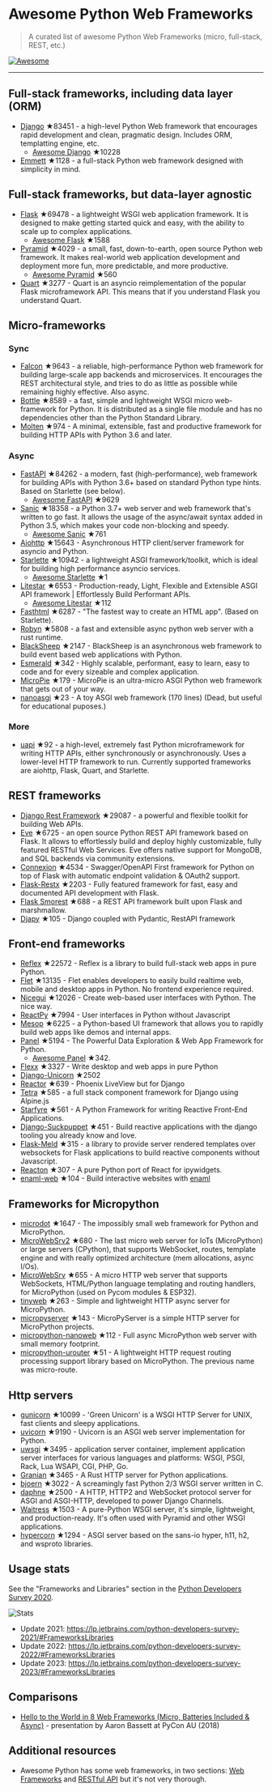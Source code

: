 # Awesome Python Web Frameworks


> A curated list of awesome Python Web Frameworks (micro, full-stack, REST, etc.)


[![Awesome](https://awesome.re/badge.svg)](https://awesome.re)

---

## Full-stack frameworks, including data layer (ORM)


- [Django](https://github.com/django/django) ★83451 - a high-level Python Web framework that encourages rapid development and clean, pragmatic design. Includes ORM, templatting engine, etc.
  - [Awesome Django](https://github.com/wsvincent/awesome-django) ★10228
- [Emmett](https://github.com/emmett-framework/emmett) ★1128 - a full-stack Python web framework designed with simplicity in mind.

## Full-stack frameworks, but data-layer agnostic

- [Flask](https://github.com/pallets/flask) ★69478 - a lightweight WSGI web application framework. It is designed to make getting started quick and easy, with the ability to scale up to complex applications.
  - [Awesome Flask](https://github.com/mjhea0/awesome-flask) ★1588
- [Pyramid](https://github.com/Pylons/pyramid) ★4029 - a small, fast, down-to-earth, open source Python web framework. It makes real-world web application development and deployment more fun, more predictable, and more productive.
  - [Awesome Pyramid](https://github.com/uralbash/awesome-pyramid) ★560
- [Quart](https://github.com/pallets/quart) ★3277 - Quart is an asyncio reimplementation of the popular Flask microframework API. This means that if you understand Flask you understand Quart.

## Micro-frameworks

### Sync

- [Falcon](https://github.com/falconry/falcon) ★9643 - a reliable, high-performance Python web framework for building large-scale app backends and microservices. It encourages the REST architectural style, and tries to do as little as possible while remaining highly effective. Also async.
- [Bottle](https://github.com/bottlepy/bottle) ★8589 - a fast, simple and lightweight WSGI micro web-framework for Python. It is distributed as a single file module and has no dependencies other than the Python Standard Library.
- [Molten](https://github.com/Bogdanp/molten) ★974 - A minimal, extensible, fast and productive framework for building HTTP APIs with Python 3.6 and later.

### Async

- [FastAPI](https://github.com/tiangolo/fastapi) ★84262 - a modern, fast (high-performance), web framework for building APIs with Python 3.6+ based on standard Python type hints. Based on Starlette (see below).
  - [Awesome FastAPI](https://github.com/mjhea0/awesome-fastapi) ★9629
- [Sanic](https://github.com/sanic-org/sanic) ★18358 - a Python 3.7+ web server and web framework that's written to go fast. It allows the usage of the async/await syntax added in Python 3.5, which makes your code non-blocking and speedy.
  - [Awesome Sanic](https://github.com/mekicha/awesome-sanic) ★761
- [Aiohttp](https://github.com/aio-libs/aiohttp) ★15643 - Asynchronous HTTP client/server framework for asyncio and Python.
- [Starlette](https://github.com/encode/starlette) ★10942 - a lightweight ASGI framework/toolkit, which is ideal for building high performance asyncio services.
  - [Awesome Starlette](https://github.com/sfermigier/awesome-starlette) ★1
- [Litestar](https://github.com/litestar-org/litestar) ★6553 - Production-ready, Light, Flexible and Extensible ASGI API framework | Effortlessly Build Performant APIs.
  - [Awesome Litestar](https://github.com/litestar-org/awesome-litestar) ★112
- [Fasthtml](https://github.com/AnswerDotAI/fasthtml) ★6287 - "The fastest way to create an HTML app". (Based on Starlette).
- [Robyn](https://github.com/sansyrox/robyn) ★5808 - a fast and extensible async python web server with a rust runtime.
- [BlackSheep](https://github.com/Neoteroi/BlackSheep) ★2147 - BlackSheep is an asynchronous web framework to build event based web applications with Python.
- [Esmerald](https://github.com/dymmond/esmerald) ★342 - Highly scalable, performant, easy to learn, easy to code and for every sizeable and complex application.
- [MicroPie](https://github.com/patx/micropie) ★179 - MicroPie is an ultra-micro ASGI Python web framework that gets out of your way.
- [nanoasgi](https://github.com/qweeze/nanoasgi) ★23 - A toy ASGI web framework (170 lines) (Dead, but useful for educational puposes.)


### More

- [uapi](https://github.com/Tinche/uapi) ★92 - a high-level, extremely fast Python microframework for writing HTTP APIs, either synchronously or asynchronously. Uses a lower-level HTTP framework to run. Currently supported frameworks are aiohttp, Flask, Quart, and Starlette.


## REST frameworks

- [Django Rest Framework](https://github.com/encode/django-rest-framework) ★29087 - a powerful and flexible toolkit for building Web APIs.
- [Eve](https://github.com/pyeve/eve) ★6725 - an open source Python REST API framework based on Flask. It allows to effortlessly build and deploy highly customizable, fully featured RESTful Web Services. Eve offers native support for MongoDB, and SQL backends via community extensions.
- [Connexion](https://github.com/zalando/connexion) ★4534 - Swagger/OpenAPI First framework for Python on top of Flask with automatic endpoint validation & OAuth2 support.
- [Flask-Restx](https://github.com/python-restx/flask-restx) ★2203 - Fully featured framework for fast, easy and documented API development with Flask.
- [Flask Smorest](https://github.com/marshmallow-code/flask-smorest) ★688 - a REST API framework built upon Flask and marshmallow.
- [Djapy](https://github.com/Bishwas-py/djapy) ★105 - Django coupled with Pydantic, RestAPI framework


## Front-end frameworks

- [Reflex](https://github.com/reflex-dev/reflex) ★22572 - Reflex is a library to build full-stack web apps in pure Python.
- [Flet](https://github.com/flet-dev/flet) ★13135 - Flet enables developers to easily build realtime web, mobile and desktop apps in Python. No frontend experience required.
- [Nicegui](https://github.com/zauberzeug/nicegui) ★12026 - Create web-based user interfaces with Python. The nice way.
- [ReactPy](https://github.com/reactive-python/reactpy) ★7994 - User interfaces in Python without Javascript
- [Mesop](https://github.com/google/mesop) ★6225 - a Python-based UI framework that allows you to rapidly build web apps like demos and internal apps.
- [Panel](https://github.com/holoviz/panel) ★5194 - The Powerful Data Exploration & Web App Framework for Python.
  - [Awesome Panel](https://awesome-panel.org/) ★342.
- [Flexx](https://github.com/flexxui/flexx) ★3327 -  Write desktop and web apps in pure Python
- [Django-Unicorn](https://github.com/adamghill/django-unicorn) ★2502
- [Reactor](https://github.com/edelvalle/reactor) ★639 -  Phoenix LiveView but for Django
- [Tetra](https://github.com/tetra-framework/tetra) ★585 - a full stack component framework for Django using Alpine.js
- [Starfyre](https://github.com/sansyrox/starfyre) ★561 - A Python Framework for writing Reactive Front-End Applications.
- [Django-Suckpuppet](https://github.com/jonathan-s/django-sockpuppet) ★451 - Build reactive applications with the django tooling you already know and love.
- [Flask-Meld](https://github.com/mikeabrahamsen/Flask-Meld) ★315 - a library to provide server rendered templates over websockets for Flask applications to build reactive components without Javascript.
- [Reacton](https://github.com/widgetti/reacton) ★307 - A pure Python port of React for ipywidgets.
- [enaml-web](https://github.com/codelv/enaml-web) ★104 - Build interactive websites with [enaml](https://github.com/nucleic/enaml)

## Frameworks for Micropython

- [microdot](https://github.com/miguelgrinberg/microdot) ★1647 - The impossibly small web framework for Python and MicroPython.
- [MicroWebSrv2](https://github.com/jczic/MicroWebSrv2) ★680 - The last micro web server for IoTs (MicroPython) or large servers (CPython), that supports WebSocket, routes, template engine and with really optimized architecture (mem allocations, async I/Os).
- [MicroWebSrv](https://github.com/jczic/MicroWebSrv) ★655 - A micro HTTP web server that supports WebSockets, HTML/Python language templating and routing handlers, for MicroPython (used on Pycom modules & ESP32).
- [tinyweb](https://github.com/belyalov/tinyweb) ★263 - Simple and lightweight HTTP async server for MicroPython.
- [micropyserver](https://github.com/troublegum/micropyserver) ★143 - MicroPyServer is a simple HTTP server for MicroPython projects.
- [micropython-nanoweb](https://github.com/hugokernel/micropython-nanoweb) ★112 - Full async MicroPython web server with small memory footprint.
- [micropython-urouter](https://github.com/whales-chen/micropython-urouter) ★51 - A lightweight HTTP request routing processing support library based on MicroPython. The previous name was micro-route.

## Http servers

- [gunicorn](https://github.com/benoitc/gunicorn) ★10099 - 'Green Unicorn' is a WSGI HTTP Server for UNIX, fast clients and sleepy applications.
- [uvicorn](https://github.com/encode/uvicorn) ★9190 - Uvicorn is an ASGI web server implementation for Python.
- [uwsgi](https://github.com/unbit/uwsgi) ★3495 - application server container, implement application server interfaces for various languages and platforms: WSGI, PSGI, Rack, Lua WSAPI, CGI, PHP, Go.
- [Granian](https://github.com/emmett-framework/granian) ★3465 - A Rust HTTP server for Python applications.
- [bjoern](https://github.com/jonashaag/bjoern) ★3022 - A screamingly fast Python 2/3 WSGI server written in C.
- [daphne](https://github.com/django/daphne) ★2500 - A HTTP, HTTP2 and WebSocket protocol server for ASGI and ASGI-HTTP, developed to power Django Channels.
- [Waitress](https://github.com/Pylons/waitress) ★1503 - A pure-Python WSGI server, it's simple, lightweight, and production-ready. It's often used with Pyramid and other WSGI applications.
- [hypercorn](https://github.com/pgjones/hypercorn) ★1294 - ASGI server based on the sans-io hyper, h11, h2, and wsproto libraries.

## Usage stats

See the "Frameworks and Libraries" section in the [Python Developers Survey 2020](https://www.jetbrains.com/lp/python-developers-survey-2020/).

![Stats](https://raw.githubusercontent.com/sfermigier/awesome-python-web-frameworks/main/python-web-frameworks-usage.png)

- Update 2021: <https://lp.jetbrains.com/python-developers-survey-2021/#FrameworksLibraries>
- Update 2022: <https://lp.jetbrains.com/python-developers-survey-2022/#FrameworksLibraries>
- Update 2023: <https://lp.jetbrains.com/python-developers-survey-2023/#FrameworksLibraries>


## Comparisons

- [Hello to the World in 8 Web Frameworks (Micro, Batteries Included & Async)](https://noti.st/aaronbassett/lK9Ah7/hello-to-the-world-in-8-web-frameworks-micro-batteries-included-async) - presentation by Aaron Bassett at PyCon AU (2018)


## Additional resources

- Awesome Python has some web frameworks, in two sections: [Web Frameworks](https://github.com/vinta/awesome-python#web-frameworks) and [RESTful API](https://github.com/vinta/awesome-python#restful-api) but it's not very thorough.
